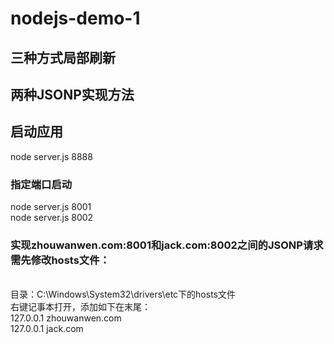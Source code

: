 # nodejs-demo-1

## 三种方式局部刷新
## 两种JSONP实现方法

## 启动应用
node server.js 8888

### 指定端口启动
node server.js 8001
<br>
node server.js 8002

### 实现zhouwanwen.com:8001和jack.com:8002之间的JSONP请求需先修改hosts文件：
<br>
目录：C:\Windows\System32\drivers\etc下的hosts文件<br>
右键记事本打开，添加如下在末尾：<br>
127.0.0.1 zhouwanwen.com<br>
127.0.0.1 jack.com
